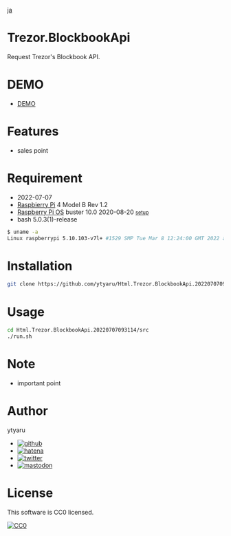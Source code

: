 [ja](./README.ja.md)

# Trezor.BlockbookApi

Request Trezor's Blockbook API.

# DEMO

* [DEMO](https://ytyaru.github.io/Html.Trezor.BlockbookApi.20220707093114/)

# Features

* sales point

# Requirement

* <time datetime="2022-07-07T09:30:27+0900">2022-07-07</time>
* [Raspbierry Pi](https://ja.wikipedia.org/wiki/Raspberry_Pi) 4 Model B Rev 1.2
* [Raspberry Pi OS](https://ja.wikipedia.org/wiki/Raspbian) buster 10.0 2020-08-20 <small>[setup](http://ytyaru.hatenablog.com/entry/2020/10/06/111111)</small>
* bash 5.0.3(1)-release

```sh
$ uname -a
Linux raspberrypi 5.10.103-v7l+ #1529 SMP Tue Mar 8 12:24:00 GMT 2022 armv7l GNU/Linux
```

# Installation

```sh
git clone https://github.com/ytyaru/Html.Trezor.BlockbookApi.20220707093114
```

# Usage

```sh
cd Html.Trezor.BlockbookApi.20220707093114/src
./run.sh
```

# Note

* important point

# Author

ytyaru

* [![github](http://www.google.com/s2/favicons?domain=github.com)](https://github.com/ytyaru "github")
* [![hatena](http://www.google.com/s2/favicons?domain=www.hatena.ne.jp)](http://ytyaru.hatenablog.com/ytyaru "hatena")
* [![twitter](http://www.google.com/s2/favicons?domain=twitter.com)](https://twitter.com/ytyaru1 "twitter")
* [![mastodon](http://www.google.com/s2/favicons?domain=mstdn.jp)](https://mstdn.jp/web/accounts/233143 "mastdon")

# License

This software is CC0 licensed.

[![CC0](http://i.creativecommons.org/p/zero/1.0/88x31.png "CC0")](http://creativecommons.org/publicdomain/zero/1.0/deed.en)

